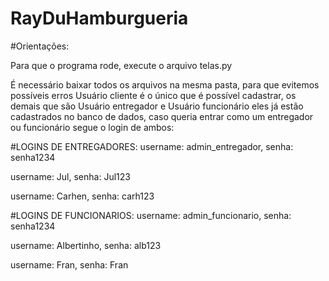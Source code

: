 # RayDuHamburgueria

#Orientações:

Para que o programa rode, execute o arquivo telas.py

É necessário baixar todos os arquivos na mesma pasta, para que evitemos possíveis erros
Usuário cliente é o único que é possível cadastrar, os demais que são Usuário entregador e Usuário funcionário eles já estão cadastrados no banco de dados, caso queria 
entrar como um entregador ou funcionário segue o login de ambos:

#LOGINS DE ENTREGADORES:
username: admin_entregador, senha: senha1234

username: Jul, senha: Jul123

username: Carhen, senha: carh123

#LOGINS DE FUNCIONARIOS:
username: admin_funcionario, senha: senha1234

username: Albertinho, senha: alb123

username: Fran, senha: Fran
